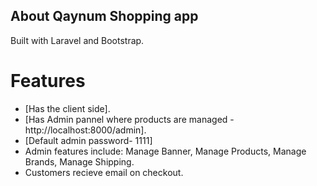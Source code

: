 
## About Qaynum Shopping app

Built with Laravel and Bootstrap.

# Features

- [Has the client side].
- [Has Admin pannel where products are managed - http://localhost:8000/admin].
- [Default admin password- 1111]
- Admin features include: Manage Banner, Manage Products, Manage Brands, Manage Shipping.
- Customers recieve email on checkout.